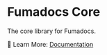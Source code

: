 # Fumadocs Core

The core library for Fumadocs.

📘 Learn More: [Documentation](https://fumadocs.dev)
